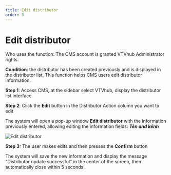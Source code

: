 ```yaml
---
title: Edit distributor
order: 3
---
```


# Edit distributor

Who uses the function: The CMS account is granted VTVhub Administrator rights.

**Condition**: the distributor has been created previously and is displayed in the distributor list. This function helps CMS users edit distributor information.

**Step 1**: Access CMS, at the sidebar select VTVhub, display the distributor list interface

**Step 2**: Click the **Edit** button in the Distributor Action column you want to edit

The system will open a pop-up window **Edit distributor** with the information previously entered, allowing editing the information fields: **_Tên and kênh_**

![Edit distributor](/images/application-vtvhub/update-distributor.png)

**Step 3:** The user makes edits and then presses the **Confirm** button

The system will save the new information and display the message "Distributor update successful" in the center of the screen, then automatically close within 5 seconds.
